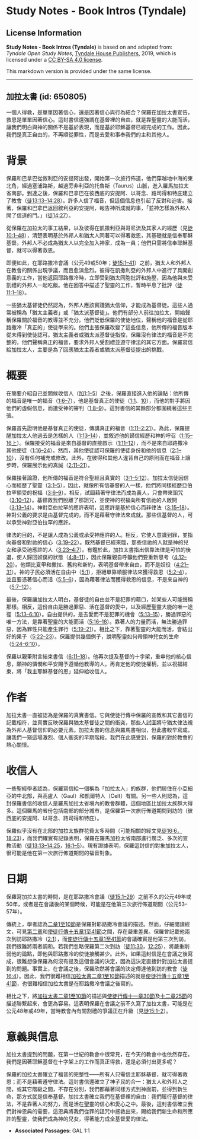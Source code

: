 # Study Notes - Book Intros (Tyndale)

## License Information

**Study Notes - Book Intros (Tyndale)** is based on and adapted from: _Tyndale Open Study Notes_, [Tyndale House Publishers](https://tyndaleopenresources.com/), 2019, which is licensed under a [CC BY-SA 4.0 license](https://creativecommons.org/licenses/by-sa/4.0/legalcode.en).

This markdown version is provided under the same license.



--------------------------------

## 加拉太書 (id: 650805)

一個人得救，是單單因著信心，還是因著信心與行為結合？保羅在加拉太書宣告，救恩是單單因著信心。這封書信還強調在基督裡的自由，就是靠聖靈的大能而活，讓我們明白與神的關係不是基於表現，而是基於耶穌基督已經完成的工作。因此，我們是真正自由的，不再順從罪性，而是去愛和事奉我們的主和其他人。

背景
==

保羅和巴拿巴從敘利亞的安提阿出發，開始第一次旅行佈道，他們穿越地中海的東北角，經過塞浦路斯，越過旁非利亞的托魯斯（Taurus）山脈，進入羅馬加拉太省南部。到達之後，保羅和巴拿巴在彼西底的安提阿、以哥念、路司得和特庇建立了教會（[徒13:13–14:28](https://ref.ly/Acts13:13-Acts14:28)）。許多人信了福音，但這個信息也引起了反對和迫害。接著，保羅和巴拿巴返回敘利亞的安提阿，報告神所成就的事，「並神怎樣為外邦人開了信道的門。」（[徒14:27](https://ref.ly/Acts14:27)）。

從保羅在加拉太的事工結果，以及彼得在凱撒利亞與哥尼流及其家人的經歷（見[徒10:1–48](https://ref.ly/Acts10:1-Acts10:48)），清楚表明基於外邦人和猶太人同著可以得著救恩，其基礎就是信奉耶穌基督。外邦人不必成為猶太人以完全加入神家，成為一員；他們只需將信奉耶穌基督，就可以得著救恩。

即便如此，在耶路撒冷會議（公元49或50年；[徒15:1–41](https://ref.ly/Acts15:1-Acts15:41)）之前，猶太人和外邦人在教會的關係出現爭議，而且愈演愈烈。彼得在凱撒利亞的外邦人中進行了具開創意義的工作，當他返回耶路撒冷時，立即受到猶太同胞批評和施壓，因為他與未受割禮的外邦人一起吃飯。他在回答中描述了聖靈的工作，暫時平息了批評（[徒11:1–18](https://ref.ly/Acts11:1-Acts11:18)）。

一些猶太基督徒仍然認為，外邦人應該實踐猶太信仰，才能成為基督徒。這些人通常被稱為「猶太主義者」或「猶太派基督徒」。他們有部分人前往加拉太，開始聲稱保羅關於福音的教導並不充分。他們貶低保羅的使徒地位，聲稱他的福音是從耶路撒冷「真正的」使徒學來的。他們主張保羅改變了這些信息，他所傳的福音版本從未得到使徒認可。猶太主義者或猶太派基督徒指控，保羅沒有律法的福音是不完整的，他們聲稱真正的福音，要求外邦人受割禮並遵守律法的其它方面。保羅寫信給加拉太人，主要是為了回應猶太主義者或猶太派基督徒提出的挑戰。

概要
==

在簡要介紹自己並問候收信人（[加1:1–5](https://ref.ly/Gal1:1-Gal1:5)）之後，保羅直接進入他的論點：他所傳的福音是唯一的福音（[1:6–7](https://ref.ly/Gal1:6-Gal1:7)），他是基督真正的使徒（[1:1](https://ref.ly/Gal1:1)、[10](https://ref.ly/Gal1:10)），而他的對手將因他們的虛假信息，而遭受神的審判（[1:8–9](https://ref.ly/Gal1:8-Gal1:9)）。這封書信的其餘部分都圍繞著這些主張。

保羅首先證明他是基督真正的使徒，傳講真正的福音（[1:11–2:21](https://ref.ly/Gal1:11-Gal2:21)）。為此，保羅提醒加拉太人他過去是怎樣的人（[1:13–14](https://ref.ly/Gal1:13-Gal1:14)），並敘述他的歸信經歷和神的呼召（[1:15–16上](https://ref.ly/Gal1:15-Gal1:16)）。保羅接受的福音是來自基督的直接啟示（[1:11–12](https://ref.ly/Gal1:11-Gal1:12)），而不是來自耶路撒冷其他使徒（[1:16–24](https://ref.ly/Gal1:16-Gal1:24)）。然而，其他使徒認可保羅的使徒身份和他的信息（[2:1–10](https://ref.ly/Gal2:1-Gal2:10)），沒有任何補充或修改。此外，在彼得和其他人違背自己的原則而在福音上讓步時，保羅展示他的真誠（[2:11–21](https://ref.ly/Gal2:11-Gal2:21)）。

保羅接著論證，他所傳的福音是符合聖經且真實的（[3:1–5:12](https://ref.ly/Gal3:1-Gal5:12)）。加拉太信徒因信心而經歷了聖靈（[3:1–5](https://ref.ly/Gal3:1-Gal3:5)），因此，就像所有信基督的人一樣，他們將同樣經歷亞伯拉罕領受的祝福（[3:6–9](https://ref.ly/Gal3:6-Gal3:9)）。相反，試圖藉著守律法而成為義人，只會帶來詛咒（[3:10–12](https://ref.ly/Gal3:10-Gal3:12)）。基督救我們脫離了那詛咒，並使神的祝福向所有信祂的人敞開（[3:13–14](https://ref.ly/Gal3:13-Gal3:14)）。神對亞伯拉罕的應許表明，這應許是基於信心而非律法（[3:15–18](https://ref.ly/Gal3:15-Gal3:18)）。神對公義的要求是由基督完成的，而不是藉著守律法來成就。那些信基督的人，可以承受神對亞伯拉罕的應許。

律法的目的，不是讓人成為公義或承受神應許的人。相反，它使人意識到罪，並指向基督和對祂的信心（[3:19–22](https://ref.ly/Gal3:19-Gal3:22)）。既然基督已經來臨，那些信祂的人就是神的兒女和承受祂應許的人（[3:23–4:7](https://ref.ly/Gal3:23-Gal4:7)）。有鑑於此，加拉太書指出信靠法律是可怕的後退，使人歸回奴僕的狀態（[4:8–11](https://ref.ly/Gal4:8-Gal4:11)），因此保羅親自呼籲他們要重新思考（[4:12–20](https://ref.ly/Gal4:12-Gal4:20)）。他類比夏甲和撒拉、舊約和新約，表明基督帶來自由，而不是奴役（[4:21–31](https://ref.ly/Gal4:21-Gal4:31)）。神的子民必須活在自由中（[5:1](https://ref.ly/Gal5:1)），拒絕單靠順服律法來獲得救恩（[5:2–4](https://ref.ly/Gal5:2-Gal5:4)），並且要憑著信心而活（[5:5–6](https://ref.ly/Gal5:5-Gal5:6)），因為藉著律法而獲得救恩的信息，不是來自神的（[5:7–12](https://ref.ly/Gal5:7-Gal5:12)）。

最後，保羅讓加拉太人明白，基督徒的自由並不是犯罪的藉口，如某些人可能聲稱那樣。相反，這份自由是勝過罪惡、活在基督的愛中，以及經歷聖靈大能的唯一途徑（[5:13–6:10](https://ref.ly/Gal5:13-Gal6:10)）。自由提供的，是去愛而不是犯罪的機會（[5:13–15](https://ref.ly/Gal5:13-Gal5:15)），勝過罪惡的唯一方法，是靠著聖靈的大能而活（[5:16–18](https://ref.ly/Gal5:16-Gal5:18)）。靠著人的力量而活，無法勝過罪惡，因為罪性只能產生罪行（[5:19–21](https://ref.ly/Gal5:19-Gal5:21)）。相比之下，靠著聖靈的大能而活，會結出好的果子（[5:22–23](https://ref.ly/Gal5:22-Gal5:23)）。保羅提供幾個例子，說明聖靈如何帶領神兒女的生命（[5:24–6:10](https://ref.ly/Gal5:24-Gal6:10)）。

保羅以親筆附言結束書信（[6:11–18](https://ref.ly/Gal6:11-Gal6:18)）。他再次提及基督的十字架，重申他的核心信息，願神的憐憫和平安賜予遵循他教導的人，再肯定他的使徒權柄，並以祝福結束，將「我主耶穌基督的恩」延伸給收信人。

作者
==

加拉太書一直被認為是保羅的真實書信。它與使徒行傳中保羅的宣教和其它書信的記載相符，並真實反映保羅與猶太基督徒之間的衝突，那些人試圖將守猶太律法視為外邦人基督信仰的必要元素。加拉太書的信息與羅馬書相似，但此書較早寫成，讓我們一窺這場激烈、個人衝突的早期階段。我們在此感受到，保羅的對於教會的熱心關懷。

收信人
===

一些聖經學者認為，保羅寫信給一個稱為「加拉太人」的族群，他們居住在小亞細亞的中北部，與高盧人（Gaul）和凱爾特人（Celt）有關。另一些人則認為，這封保羅書信的收信人是羅馬加拉太省境內的教會群體，這個地區比加拉太族群大得多。這個羅馬的省份包括南部的部分城市，是保羅第一次旅行佈道期間到訪的（彼西底的安提阿、以哥念、路司得和特庇）。

保羅似乎沒有在北部的加拉太族群花費太多時間（可能相關的經文見[徒16:6，](https://ref.ly/Acts16:6)[18:23](https://ref.ly/Acts18:23)），而我們確實有記錄表明，保羅在羅馬加拉太省南部進行廣泛、多次的宣教活動（[徒13:13–14:25](https://ref.ly/Acts13:13-Acts14:25)，[16:1–5](https://ref.ly/Acts16:1-Acts16:5)）。現有證據表明，保羅這封信的對象加拉太人，很可能是他在第一次旅行佈道期間的福音對象。

日期
==

保羅寫加拉太書的時間，是在耶路撒冷會議（[徒15:1–29](https://ref.ly/Acts15:1-Acts15:29)）之前不久的公元49年或50年，或者是在會議後的某個時候，可能是在他第三次旅行佈道期間（公元53–57年）。

傳統上，學者認為[二章1至10節](https://ref.ly/Gal2:1-Gal2:10)是保羅對耶路撒冷會議的描述。然而，仔細閱讀經文，可見[第二章](https://ref.ly/Gal2:1-Gal2:21)和[使徒行傳十五章1至41節](https://ref.ly/Acts15:1-Acts15:41)之間，存在嚴重差異。保羅曾記載他兩次到訪耶路撒冷（[2:1](https://ref.ly/Gal2:1)），而[使徒行傳十五章1至41節](https://ref.ly/Acts15:1-Acts15:41)的會議確實是他第三次到訪，我們很難將兩者調和。若我們忽略保羅第二次到訪（[徒11:30](https://ref.ly/Acts11:30)，[12:25](https://ref.ly/Acts12:25)），將嚴重削弱他的論點，即他與耶路撒冷的使徒接觸甚少。此外，如果這封信是在會議之後寫成，很難想像保羅為何沒有提及這個會議的決定，因為這決定直接針對加拉太書提到的問題。事實上，在會議之後，保羅欣然將會議的決定傳達他到訪的教會（[徒16:4](https://ref.ly/Acts16:4)）。因此，我們很難相信[加拉太書二章1至10節](https://ref.ly/Gal2:1-Gal2:10)描述的就是[使徒行傳十五章1至41節](https://ref.ly/Acts15:1-Acts15:41)，也很難相信加拉太書是在耶路撒冷會議之後寫的。

相比之下，將[加拉太書二章1至10節](https://ref.ly/Gal2:1-Gal2:10)的描述與[使徒行傳十一章30節](https://ref.ly/Acts11:30)及[十二章25節](https://ref.ly/Acts12:25)的描述聯繫起來，會更為容易。這表明保羅在會議之前不久寫了加拉太書，可能是在公元48年或49年，當時教會內有關割禮的爭議正在升級（見[徒15:1–2](https://ref.ly/Acts15:1-Acts15:2)）。

意義與信息
=====

加拉太書提到的問題，在第一世紀的教會中很常見，在今天的教會中也依然存在。我們是因著耶穌基督在十字架上的工作而真正得救，還是必須付出更多呢？

保羅的加拉太書確立了福音的完整性——所有人只需信主耶穌基督，就可得著救恩；而不是藉著遵守律法。這封書信還確立了神子民的合一：猶太人和外邦人之間，或其它階級之間，不存在分別，我們都藉著同樣方式到神面前，並得到新生命，那方式就是信奉基督。加拉太書確立我們在基督裡的自由：我們履行基督的律法，不是靠著人的努力，而是活在聖靈的信心和愛心之中。最後，這封書信確立我們對神恩典的需要，這恩典將我們從罪的詛咒中拯救出來，賜給我們新生命和所應許的聖靈，使我們成為神的兒女，得著能力成全基督愛的律法。

* **Associated Passages:** GAL 1:1

